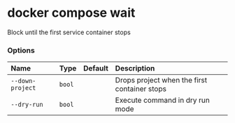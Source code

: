 # docker compose wait

<!---MARKER_GEN_START-->
Block until the first service container stops

### Options

| Name             | Type   | Default | Description                                  |
|:-----------------|:-------|:--------|:---------------------------------------------|
| `--down-project` | `bool` |         | Drops project when the first container stops |
| `--dry-run`      | `bool` |         | Execute command in dry run mode              |


<!---MARKER_GEN_END-->

